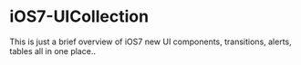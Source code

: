 iOS7-UICollection
=================

This is just a brief overview of iOS7 new UI components, transitions, alerts, tables all in one place..
